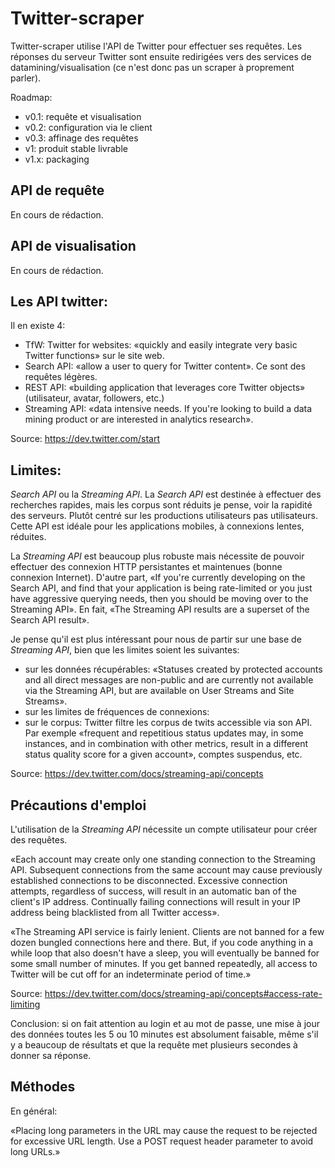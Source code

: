 # Twitter-scraper

Twitter-scraper utilise l'API de Twitter pour effectuer ses requêtes. Les réponses du serveur Twitter sont ensuite redirigées vers des services de datamining/visualisation (ce n'est donc pas un scraper à proprement parler).
 
Roadmap:

* v0.1: requête et visualisation
* v0.2: configuration via le client
* v0.3: affinage des requêtes
* v1: produit stable livrable
* v1.x: packaging

## API de requête

En cours de rédaction.

## API de visualisation

En cours de rédaction.


## Les API twitter:

Il en existe 4:

* TfW: Twitter for websites: «quickly and easily integrate very basic Twitter functions» sur le site web.
* Search API: «allow a user to query for Twitter content». Ce sont des requêtes légères.
* REST API: «building application that leverages core Twitter objects» (utilisateur, avatar, followers, etc.)
* Streaming API: «data intensive needs. If you're looking to build a data mining product or are interested in analytics research».

Source: https://dev.twitter.com/start

## Limites:

*Search API* ou la *Streaming API*. La *Search API* est destinée à effectuer des recherches rapides, mais les corpus sont réduits je pense, voir la rapidité des serveurs. Plutôt centré sur les productions utilisateurs pas utilisateurs. Cette API est idéale pour les applications mobiles, à connexions lentes, réduites.

La *Streaming API* est beaucoup plus robuste mais nécessite de pouvoir effectuer des connexion HTTP persistantes et maintenues (bonne connexion Internet). D'autre part, «If you're currently developing on the Search API, and find that your application is being rate-limited or you just have aggressive querying needs, then you should be moving over to the Streaming API». En fait, «The Streaming API results are a superset of the Search API result».

Je pense qu'il est plus intéressant pour nous de partir sur une base de *Streaming API*, bien que les limites soient les suivantes:

* sur les données récupérables: «Statuses created by protected accounts and all direct messages are non-public and are currently not available via the Streaming API, but are available on User Streams and Site Streams».
* sur les limites de fréquences de connexions: 
* sur le corpus: Twitter filtre les corpus de twits accessible via son API. Par exemple «frequent and repetitious status updates may, in some instances, and in combination with other metrics, result in a different status quality score for a given account», comptes suspendus, etc.

Source: https://dev.twitter.com/docs/streaming-api/concepts

## Précautions d'emploi

L'utilisation de la *Streaming API* nécessite un compte utilisateur pour créer des requêtes.

«Each account may create only one standing connection to the Streaming API. Subsequent connections from the same account may cause previously established connections to be disconnected. Excessive connection attempts, regardless of success, will result in an automatic ban of the client's IP address. Continually failing connections will result in your IP address being blacklisted from all Twitter access».

«The Streaming API service is fairly lenient. Clients are not banned for a few dozen bungled connections here and there. But, if you code anything in a while loop that also doesn't have a sleep, you will eventually be banned for some small number of minutes. If you get banned repeatedly, all access to Twitter will be cut off for an indeterminate period of time.»

Source: https://dev.twitter.com/docs/streaming-api/concepts#access-rate-limiting

Conclusion: si on fait attention au login et au mot de passe, une mise à jour des données toutes les 5 ou 10 minutes est absolument faisable, même s'il y a beaucoup de résultats et que la requête met plusieurs secondes à donner sa réponse.

## Méthodes

En général:

«Placing long parameters in the URL may cause the request to be rejected for excessive URL length. Use a POST request header parameter to avoid long URLs.»
